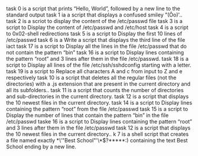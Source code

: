 task 0 is  a script that prints “Hello, World”, followed by a new line to the standard output
task 1 ia a script that displays a confused smiley "(Ôo)'..
task 2 is a scriot to display the content of the /etc/passwd file
task 3 is a script to Display the content of /etc/passwd and /etc/host
task 4 is a script to 0x02-shell redirections
task 5 is a script to Display the first 10 lines of /etc/passwd
task 6 is a Write a script that displays the third line of the file iact
task 17 is a script to Display all the lines in the file /etc/passwd that do not contain the pattern “bin”
task 16 is a script to Display lines containing the pattern “root” and 3 lines after them in the file /etc/passwd.
task 18 is a script to Display all lines of the file /etc/ssh/sshdconfig starting with a letter.
task 19 is a script to Replace all characters A and c from input to Z and e respectively
task 10 is  a script that deletes all the regular files (not the directories) with a .js extension that are present in the current directory and all its subfolders..
task 11 is a script that counts the number of directories and sub-directories in the current directory.
task 12 is a script that displays the 10 newest files in the current directory.
task 14 is a script to Display lines containing the pattern “root” from the file /etc/passwd
task 15 is a script to Display the number of lines that contain the pattern “bin” in the file /etc/passwd
taske 16 is a script to Display lines containing the pattern “root” and 3 lines after them in the file /etc/passwd
task 12 is a script that displays the 10 newest files in the current directory..
k 7 is a shell script that creates a file named exactly \*\\'"Best School"\'\\*$\?\*\*\*\*\*:) containing the text Best School ending by a new line.
